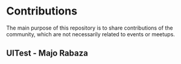 # Contributions
The main purpose of this repository is to share contributions of the community, which are not necessarily related to events or meetups.

## UITest - Majo Rabaza

